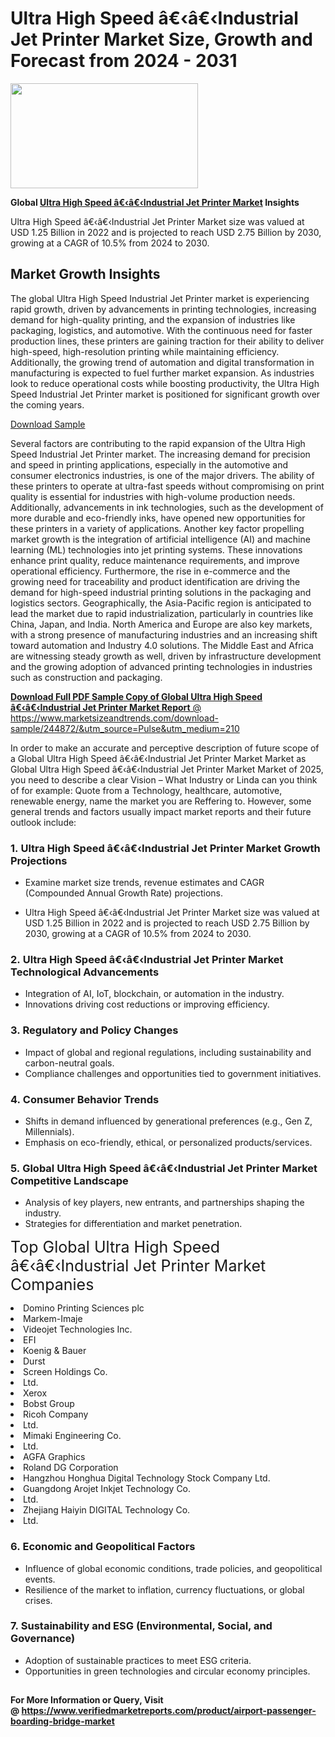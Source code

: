 <H1>Ultra High Speed â€‹â€‹Industrial Jet Printer Market Size, Growth and Forecast from 2024 - 2031</H1><img class="aligncenter size-medium wp-image-584254" src="https://thirdeyenews.in/wp-content/uploads/2024/09/Global-Market-Research-300x168.jpeg" alt="" width="300" height="168" /><p><strong>Global&nbsp;<a href="https://www.marketsizeandtrends.com/download-sample/244872/&amp;utm_source=Pulse&amp;utm_medium=210">Ultra High Speed â€‹â€‹Industrial Jet Printer Market</a> Insights</strong></p><p>Ultra High Speed â€‹â€‹Industrial Jet Printer Market size was valued at USD 1.25 Billion in 2022 and is projected to reach USD 2.75 Billion by 2030, growing at a CAGR of 10.5% from 2024 to 2030.</p><p><h2>Market Growth Insights</h2> <p>The global Ultra High Speed Industrial Jet Printer market is experiencing rapid growth, driven by advancements in printing technologies, increasing demand for high-quality printing, and the expansion of industries like packaging, logistics, and automotive. With the continuous need for faster production lines, these printers are gaining traction for their ability to deliver high-speed, high-resolution printing while maintaining efficiency. Additionally, the growing trend of automation and digital transformation in manufacturing is expected to fuel further market expansion. As industries look to reduce operational costs while boosting productivity, the Ultra High Speed Industrial Jet Printer market is positioned for significant growth over the coming years.</p> <p><a href="#">Download Sample</a></p> <p>Several factors are contributing to the rapid expansion of the Ultra High Speed Industrial Jet Printer market. The increasing demand for precision and speed in printing applications, especially in the automotive and consumer electronics industries, is one of the major drivers. The ability of these printers to operate at ultra-fast speeds without compromising on print quality is essential for industries with high-volume production needs. Additionally, advancements in ink technologies, such as the development of more durable and eco-friendly inks, have opened new opportunities for these printers in a variety of applications. Another key factor propelling market growth is the integration of artificial intelligence (AI) and machine learning (ML) technologies into jet printing systems. These innovations enhance print quality, reduce maintenance requirements, and improve operational efficiency. Furthermore, the rise in e-commerce and the growing need for traceability and product identification are driving the demand for high-speed industrial printing solutions in the packaging and logistics sectors. Geographically, the Asia-Pacific region is anticipated to lead the market due to rapid industrialization, particularly in countries like China, Japan, and India. North America and Europe are also key markets, with a strong presence of manufacturing industries and an increasing shift toward automation and Industry 4.0 solutions. The Middle East and Africa are witnessing steady growth as well, driven by infrastructure development and the growing adoption of advanced printing technologies in industries such as construction and packaging.</p> <p><a href="#"></p><p><span class=""><strong>Download Full PDF Sample Copy of Global Ultra High Speed â€‹â€‹Industrial Jet Printer Market Report</strong> @ <a href="https://www.marketsizeandtrends.com/download-sample/244872/&amp;utm_source=Pulse&amp;utm_medium=210" target="_blank">https://www.marketsizeandtrends.com/download-sample/244872/&amp;utm_source=Pulse&amp;utm_medium=210</a></span></p><p>In order to make an accurate and perceptive description of future scope of a Global&nbsp;Ultra High Speed â€‹â€‹Industrial Jet Printer Market Market as Global&nbsp;Ultra High Speed â€‹â€‹Industrial Jet Printer Market Market of 2025, you need to describe a clear Vision &ndash; What Industry or Linda can you think of for example: Quote from a Technology, healthcare, automotive, renewable energy, name the market you are Reffering to. However, some general trends and factors usually impact market reports and their future outlook include:</p><h3>1.&nbsp;<strong>Ultra High Speed â€‹â€‹Industrial Jet Printer Market Growth Projections</strong></h3><ul><li>Examine market size trends, revenue estimates and CAGR (Compounded Annual Growth Rate) projections.</li><li><p>Ultra High Speed â€‹â€‹Industrial Jet Printer Market size was valued at USD 1.25 Billion in 2022 and is projected to reach USD 2.75 Billion by 2030, growing at a CAGR of 10.5% from 2024 to 2030.</p></li></ul><h3>2.&nbsp;<strong>Ultra High Speed â€‹â€‹Industrial Jet Printer Market Technological Advancements</strong></h3><ul><li>Integration of AI, IoT, blockchain, or automation in the industry.</li><li>Innovations driving cost reductions or improving efficiency.</li></ul><h3>3.&nbsp;<strong>Regulatory and Policy Changes</strong></h3><ul><li>Impact of global and regional regulations, including sustainability and carbon-neutral goals.</li><li>Compliance challenges and opportunities tied to government initiatives.</li></ul><h3>4.&nbsp;<strong>Consumer Behavior Trends</strong></h3><ul><li>Shifts in demand influenced by generational preferences (e.g., Gen Z, Millennials).</li><li>Emphasis on eco-friendly, ethical, or personalized products/services.</li></ul><h3>5.&nbsp;<strong>Global Ultra High Speed â€‹â€‹Industrial Jet Printer Market Competitive Landscape</strong></h3><ul><li>Analysis of key players, new entrants, and partnerships shaping the industry.</li><li>Strategies for differentiation and market penetration.</li></ul><p data-pm-slice="1 1 []"><span style="color: inherit; font-family: inherit; font-size: 25px;">Top Global Ultra High Speed â€‹â€‹Industrial Jet Printer Market Companies</span></p><div class="" data-test-id=""><p><li>Domino Printing Sciences plc</li><li> Markem-Imaje</li><li> Videojet Technologies Inc.</li><li> EFI</li><li> Koenig & Bauer</li><li> Durst</li><li> Screen Holdings Co.</li><li> Ltd.</li><li> Xerox</li><li> Bobst Group</li><li> Ricoh Company</li><li> Ltd.</li><li> Mimaki Engineering Co.</li><li> Ltd.</li><li> AGFA Graphics</li><li> Roland DG Corporation</li><li> Hangzhou Honghua Digital Technology Stock Company Ltd.</li><li> Guangdong Arojet Inkjet Technology Co.</li><li> Ltd.</li><li> Zhejiang Haiyin DIGITAL Technology Co.</li><li> Ltd.</li></p></div><h3>6.&nbsp;<strong>Economic and Geopolitical Factors</strong></h3><ul><li>Influence of global economic conditions, trade policies, and geopolitical events.</li><li>Resilience of the market to inflation, currency fluctuations, or global crises.</li></ul><h3>7.&nbsp;<strong>Sustainability and ESG (Environmental, Social, and Governance)</strong></h3><ul><li>Adoption of sustainable practices to meet ESG criteria.</li><li>Opportunities in green technologies and circular economy principles.</li></ul><h2><strong style="font-size: 14px;">For More Information or Query, Visit @&nbsp;</strong><a style="background-color: #ffffff; font-size: 14px;" href="https://www.marketsizeandtrends.com/report/ultra-high-speed-industrial-jet-printer-market/" target="_blank">https://www.verifiedmarketreports.com/product/airport-passenger-boarding-bridge-market</a></h2>
